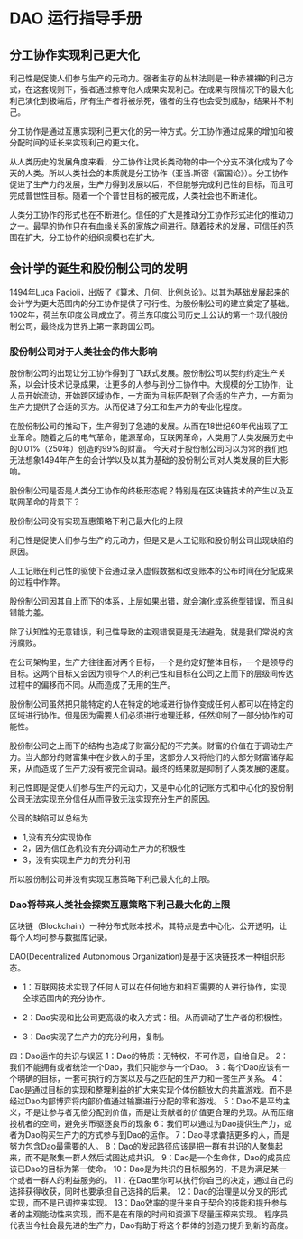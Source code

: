 # DAO 运行指导手册

## 分工协作实现利己更大化

利己性是促使人们参与生产的元动力。强者生存的丛林法则是一种赤裸裸的利己方式，在这套规则下，强者通过掠夺他人成果实现利己。在成果有限情况下的最大化利己演化到极端后，所有生产者将被杀死，强者的生存也会受到威胁，结果并不利己。

分工协作是通过互惠实现利己更大化的另一种方式。分工协作通过成果的增加和被分配时间的延长来实现利己的更大化。

从人类历史的发展角度来看，分工协作让灵长类动物的中一个分支不演化成为了今天的人类。所以人类社会的本质就是分工协作（亚当.斯密《富国论》）。分工协作促进了生产力的发展，生产力得到发展以后，不但能够完成利己性的目标，而且可完成普世性目标。随着一个个普世目标的被完成，人类社会也不断进化。

人类分工协作的形式也在不断进化。信任的扩大是推动分工协作形式进化的推动力之一。最早的协作只在有血缘关系的家族之间进行。随着技术的发展，可信任的范围在扩大，分工协作的组织规模也在扩大。

## 会计学的诞生和股份制公司的发明

1494年Luca Pacioli，出版了《算术、几何、比例总论》。以其为基础发展起来的会计学为更大范围内的分工协作提供了可行性。为股份制公司的建立奠定了基础。1602年，荷兰东印度公司成立了。荷兰东印度公司历史上公认的第一个现代股份制公司，最终成为世界上第一家跨国公司。

### 股份制公司对于人类社会的伟大影响

股份制公司的出现让分工协作得到了飞跃式发展。股份制公司以契约约定生产关系，以会计技术记录成果，让更多的人参与到分工协作中。大规模的分工协作，让人员开始流动，开始跨区域协作，一方面为目标匹配到了合适的生产力，一方面为生产力提供了合适的买方。从而促进了分工和生产力的专业化程度。

在股份制公司的推动下，生产得到了急速的发展。从而在18世纪60年代出现了工业革命。随着之后的电气革命，能源革命，互联网革命，人类用了人类发展历史中的0.01%（250年）创造的99%的财富。
今天对于股份制公司习以为常的我们也无法想象1494年产生的会计学以及以其为基础的股份制公司对人类发展的巨大影响。

股份制公司是否是人类分工协作的终极形态呢？特别是在区块链技术的产生以及互联网革命的背景下？

股份制公司没有实现互惠策略下利己最大化的上限

利己性是促使人们参与生产的元动力，但是又是人工记账和股份制公司出现缺陷的原因。

人工记账在利己性的驱使下会通过录入虚假数据和改变账本的公布时间在分配成果的过程中作弊。

股份制公司因其自上而下的体系，上层如果出错，就会演化成系统型错误，而且纠错能力差。

除了认知性的无意错误，利己性导致的主观错误更是无法避免，就是我们常说的贪污腐败。

在公司架构里，生产力往往面对两个目标，一个是约定好整体目标，一个是领导的目标。这两个目标又会因为领导个人的利己性和目标在公司之上而下的层级间传达过程中的偏移而不同。从而造成了无用的生产。

股份制公司虽然把只能特定的人在特定的地域进行协作变成任何人都可以在特定的区域进行协作。但是因为需要人们必须进行地理迁移，任然抑制了一部分协作的可能性。

股份制公司之上而下的结构也造成了财富分配的不完美。财富的价值在于调动生产力。当大部分的财富集中在少数人的手里，这部分人又将他们的大部分财富储存起来，从而造成了生产力没有被完全调动。最终的结果就是抑制了人类发展的速度。

利己性即是促使人们参与生产的元动力，又是中心化的记账方式和中心化的股份制公司无法实现充分信任从而导致无法实现充分生产的原因。

公司的缺陷可以总结为

- 1,没有充分实现协作
- 2，因为信任危机没有充分调动生产力的积极性
- 3，没有实现生产力的充分利用

所以股份制公司并没有实现互惠策略下利己最大化的上限。

### Dao将带来人类社会探索互惠策略下利己最大化的上限

区块链（Blockchain）一种分布式账本技术，其特点是去中心化、公开透明，让每个人均可参与数据库记录。

DAO(Decentralized Autonomous Organization)是基于区块链技术一种组织形态。

- 1：互联网技术实现了任何人可以在任何地方和相互需要的人进行协作，实现全球范围内的充分协作。

- 2：Dao实现和比公司更高级的收入方式：租。从而调动了生产者的积极性。

- 3：Dao实现了生产力的充分利用，复制。




四：Dao运作的共识与误区
1：Dao的特质：无特权，不可作恶，自给自足。
2：我们不能拥有或者统治一个Dao，我们只能参与一个Dao。
3：每个Dao应该有一个明确的目标，一套可执行的方案以及与之匹配的生产力和一套生产关系。
4：Dao是通过目标的实现和整理利益的扩大来实现个体份额放大的共赢游戏。而不是经过Dao内部博弈将内部价值通过输赢进行分配的零和游戏。
5：Dao不是平均主义，不是让参与者无偿分配到价值，而是让贡献者的价值更合理的兑现。从而压缩投机者的空间，避免劣币驱逐良币的现象
6：我们可以通过为Dao提供生产力，或者为Dao购买生产力的方式参与到Dao的运作。
7：Dao寻求囊括更多的人，而是努力包含Dao最需要的人。
8：Dao的发起路径应该是把一群有共识的人聚集起来，而不是聚集一群人然后试图达成共识。
9：Dao是一个生命体，Dao的成员应该已Dao的目标为第一使命。
10：Dao是为共识的目标服务的，不是为满足某一个或者一群人的利益服务的。
11：在Dao里你可以执行你自己的决定，通过自己的选择获得收获，同时也要承担自己选择的后果。
12：Dao的治理是以分叉的形式实现，而不是已调控来实现。
13：Dao效率的提升来自于契合的技能和提升参与者的主观能动性来实现，而不是在有限的时间和资源下尽量压榨来实现。
程序员代表当今社会最先进的生产力，Dao有助于将这个群体的创造力提升到新的高度。

